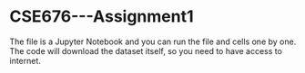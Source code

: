 # CSE676---Assignment1
The file is a Jupyter Notebook and you can run the file and cells one by one. The code will download the dataset itself, so you need to have access to internet.
